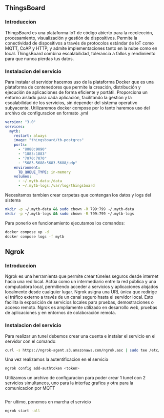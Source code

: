 ## ThingsBoard

### Introduccion

ThingsBoard es una plataforma IoT de código abierto para la recolección, procesamiento, visualización y gestión de dispositivos. Permite la conectividad de dispositivos a través de protocolos estándar de IoT como MQTT, CoAP y HTTP, y admite implementaciones tanto en la nube como en local. ThingsBoard combina escalabilidad, tolerancia a fallos y rendimiento para que nunca pierdas tus datos.

### Instalacion del servicio

Para instalar el servidor hacemos uso de la plataforma Docker que es una plataforma de contenedores que permite la creación, distribución y ejecución de aplicaciones de forma eficiente y portátil. Proporciona un entorno aislado para cada aplicación, facilitando la gestión y la escalabilidad de los servicios, sin depender del sistema operativo subyacente. Utilizaremos docker compose por lo tanto haremos uso del archivo de configuracion en formato .yml

```yml
version: "3.0"
services:
  mytb:
    restart: always
    image: "thingsboard/tb-postgres"
    ports:
      - "8080:9090"
      - "1883:1883"
      - "7070:7070"
      - "5683-5688:5683-5688/udp"
    environment:
      TB_QUEUE_TYPE: in-memory
    volumes:
      - ~/.mytb-data:/data
      - ~/.mytb-logs:/var/log/thingsboard
```

Necesitamos tambien crear carpetas que contengan los datos y logs del sistema

```sh
mkdir -p ~/.mytb-data && sudo chown -R 799:799 ~/.mytb-data
mkdir -p ~/.mytb-logs && sudo chown -R 799:799 ~/.mytb-logs
```

Para ponerlo en funcionamiento ejecutamos los comandos:

```sh
docker compose up -d
docker compose logs -f mytb
```

## Ngrok

### Introduccion

Ngrok es una herramienta que permite crear túneles seguros desde internet hacia una red local. Actúa como un intermediario entre la red pública y una computadora local, permitiendo acceder a servicios y aplicaciones alojados localmente desde cualquier lugar. Ngrok asigna una URL única que redirige el tráfico externo a través de un canal seguro hasta el servidor local. Esto facilita la exposición de servicios locales para pruebas, demostraciones o acceso remoto. Ngrok es ampliamente utilizado en desarrollo web, pruebas de aplicaciones y en entornos de colaboración remota.

### Instalacion del servicio

Para realizar un tunel debemos crear una cuenta e instalar el servicio en el servidor con el comando:

```sh
curl -s https://ngrok-agent.s3.amazonaws.com/ngrok.asc | sudo tee /etc/apt/trusted.gpg.d/ngrok.asc >/dev/null && echo "deb https://ngrok-agent.s3.amazonaws.com buster main" | sudo tee /etc/apt/sources.list.d/ngrok.list && sudo apt update && sudo apt install ngrok
```

Una vez realizamos la autentificacion en el servicio

```sh
ngrok config add-authtoken <token>
```

Utilizamos un archivo de configuracion para poder crear 1 tunel con 2 servicios simultaneos, uno para la interfaz grafica y otra para la comunicacion por MQTT

```

```

Por ultimo, ponemos en marcha el servicio

```sh
ngrok start -all
```
